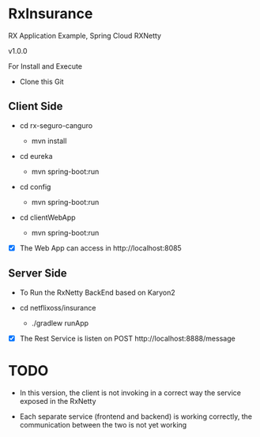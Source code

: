 # RxInsurance
RX Application Example, Spring Cloud RXNetty

v1.0.0

For Install and Execute

+ Clone this Git

## Client Side

+ cd rx-seguro-canguro
	- mvn install

+ cd eureka
	- mvn spring-boot:run

+ cd config
	- mvn spring-boot:run
	
+ cd clientWebApp
	- mvn spring-boot:run

- [x] The Web App can access in http://localhost:8085

## Server Side

+ To Run the RxNetty BackEnd based on Karyon2 	

+ cd netflixoss/insurance
    - ./gradlew runApp

- [x] The Rest Service is listen on POST http://localhost:8888/message	


# TODO

+ In this version, the client is not invoking in a correct way the service exposed in the RxNetty

+ Each separate service (frontend and backend) is working correctly, the communication between the two is not yet working
